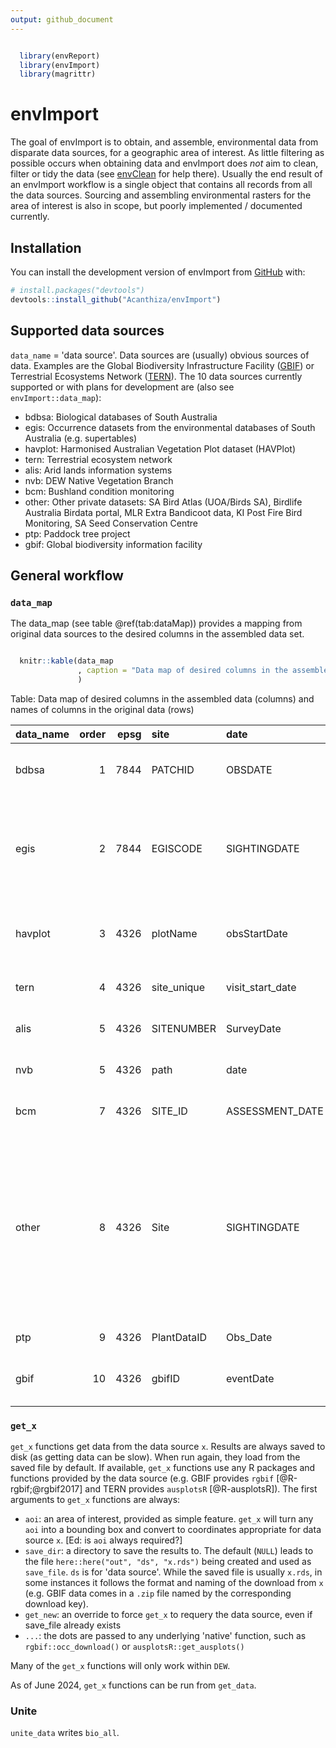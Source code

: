 ```yaml
---
output: github_document
---
```


<!-- README.md is generated from README.Rmd. Please edit that file -->




```r

  library(envReport)
  library(envImport)
  library(magrittr)
```

# envImport

<!-- badges: start -->
<!-- badges: end -->

The goal of envImport is to obtain, and assemble, environmental data from disparate data sources, for a geographic area of interest. As little filtering as possible occurs when obtaining data and envImport does _not_ aim to clean, filter or tidy the data (see [envClean](https://acanthiza.github.io/envClean/) for help there). Usually the end result of an envImport workflow is a single object that contains all records from all the data sources. Sourcing and assembling environmental rasters for the area of interest is also in scope, but poorly implemented / documented currently.

## Installation

You can install the development version of envImport from [GitHub](https://github.com/) with:

``` r
# install.packages("devtools")
devtools::install_github("Acanthiza/envImport")
```

## Supported data sources

`data_name` = 'data source'. Data sources are (usually) obvious sources of data. Examples are the Global Biodiversity Infrastructure Facility ([GBIF](https://www.gbif.org/)) or Terrestrial Ecosystems Network ([TERN](https://www.tern.org.au/)). The 10 data sources currently supported or with plans for development are (also see `envImport::data_map`):

* bdbsa: Biological databases of South Australia
* egis: Occurrence datasets from the environmental databases of South Australia (e.g. supertables)
* havplot: Harmonised Australian Vegetation Plot dataset (HAVPlot)
* tern: Terrestrial ecosystem network
* alis: Arid lands information systems
* nvb: DEW Native Vegetation Branch
* bcm: Bushland condition monitoring
* other: Other private datasets: SA Bird Atlas (UOA/Birds SA), Birdlife Australia Birdata portal, MLR Extra Bandicoot data, KI Post Fire Bird Monitoring, SA Seed Conservation Centre
* ptp: Paddock tree project
* gbif: Global biodiversity information facility

## General workflow

### `data_map`

The data_map (see table @ref(tab:dataMap)) provides a mapping from original data sources to the desired columns in the assembled data set.


```r

  knitr::kable(data_map
               , caption = "Data map of desired columns in the assembled data (columns) and names of columns in the original data (rows)"
               )
```



Table: Data map of desired columns in the assembled data (columns) and names of columns in the original data (rows)

|data_name | order| epsg|site        |date             |lat             |long             |original_name  |common   |nsx        |occ_derivation   |quantity         |survey_nr |survey     |ind              |rel_metres                    |sens         |lifeform  |lifespan |cover            |cover_code      |height |quad_x       |quad_y       |epbc_status     |npw_status       |method           |obs            |denatured           |desc                                                                                                                                                                         |kingdom |data_name_use |
|:---------|-----:|----:|:-----------|:----------------|:---------------|:----------------|:--------------|:--------|:----------|:----------------|:----------------|:---------|:----------|:----------------|:-----------------------------|:------------|:---------|:--------|:----------------|:---------------|:------|:------------|:------------|:---------------|:----------------|:----------------|:--------------|:-------------------|:----------------------------------------------------------------------------------------------------------------------------------------------------------------------------|:-------|:-------------|
|bdbsa     |     1| 7844|PATCHID     |OBSDATE          |LATITUDE        |LONGITUDE        |CONCATNAMAUTH  |COMNAME1 |NSXCODE    |NUMOBSERVED      |NUMOBSERVED      |SURVEYNR  |SURVEYNAME |ISINDIGENOUS     |rel_metres                    |NA           |MUIRCODE  |LIFESPAN |COVER            |COVCODE         |NA     |VEGQUADSIZE1 |VEGQUADSIZE2 |ESACTSTATUSCODE |NPWACTSTATUSCODE |METHODDESC       |observer       |NA                  |Biological databases of South Australia                                                                                                                                      |kingdom |BDBSA         |
|egis      |     2| 7844|EGISCODE    |SIGHTINGDATE     |LATITUDE        |LONGITUDE        |CONCATNAMAUTH  |COMNAME  |NSXCODE    |NUMOBSERVED      |NUMOBSERVED      |SURVEYNR  |SURVEYNAME |ISINDIGENOUSFLAG |rel_metres                    |DISTRIBNDESC |NA        |NA       |NA               |NA              |NA     |NA           |NA           |ESACTSTATUSCODE |NPWACTSTATUSCODE |METHODDESC       |OBSERVER       |NA                  |Occurrence datasets from the environmental databases of South Australia (e.g. supertables)                                                                                   |kingdom |EGIS          |
|havplot   |     3| 4326|plotName    |obsStartDate     |decimalLatitude |decimalLongitude |scientificName |NA       |NA         |abundanceValue   |abundanceValue   |NA        |projectID  |NA               |coordinateUncertaintyInMetres |NA           |NA        |NA       |cover            |NA              |NA     |length       |width        |NA              |NA               |abundanceMethod  |individualName |NA                  |Harmonised Australian Vegetation Plot dataset (HAVPlot)                                                                                                                      |kingdom |HAVPlot       |
|tern      |     4| 4326|site_unique |visit_start_date |latitude        |longitude        |species        |NA       |NA         |NA               |NA               |NA        |NA         |NA               |NA                            |NA           |lifeform  |NA       |cover            |NA              |height |quadX        |quadY        |NA              |NA               |NA               |observer_veg   |NA                  |Terrestrial ecosystem network                                                                                                                                                |kingdom |TERN          |
|alis      |     5| 4326|SITENUMBER  |SurveyDate       |LATITUDE        |LONGITUDE        |CONCATNAMAUTH  |COMNAME1 |NSXCode    |NA               |NA               |NA        |LandSystem |ISINDIGENOUS     |NA                            |NA           |Lifeform  |LIFESPAN |Cover            |NA              |NA     |NA           |NA           |ESACTSTATUSCODE |NPWACTSTATUSCODE |NA               |observer       |NA                  |Arid lands information systems                                                                                                                                               |kingdom |ALIS          |
|nvb       |     5| 4326|path        |date             |lat             |lon              |Spp            |NA       |NA         |NA               |NA               |NA        |NA         |NA               |NA                            |NA           |NA        |NA       |NA               |NA              |NA     |NA           |NA           |NA              |NA               |NA               |assessor       |NA                  |DEW Native Vegetation Branch                                                                                                                                                 |kingdom |NVB           |
|bcm       |     7| 4326|SITE_ID     |ASSESSMENT_DATE  |LATITUDE        |LONGITUDE        |CONCATNAMAUTH  |COMNAME1 |NSXCODE    |NA               |NA               |NA        |NA         |ISINDIGENOUS     |NA                            |NA           |NA        |LIFESPAN |NA               |NA              |NA     |X_DIM        |Y_DIM        |ESACTSTATUSCODE |NPWACTSTATUSCODE |NA               |assessor       |NA                  |Bushland condition monitoring                                                                                                                                                |kingdom |BCM           |
|other     |     8| 4326|Site        |SIGHTINGDATE     |LATITUDE        |LONGITUDE        |SPECIES        |NA       |NA         |NUMOBSERVED      |NUMOBSERVED      |SURVEYNR  |SURVEYNAME |NA               |maxDist                       |NA           |NA        |NA       |NA               |NA              |NA     |NA           |NA           |NA              |NA               |METHODDESC       |observer       |NA                  |Other private datasets: SA Bird Atlas (UOA/Birds SA), Birdlife Australia Birdata portal, MLR Extra Bandicoot data, KI Post Fire Bird Monitoring, SA Seed Conservation Centre |kingdom |Other         |
|ptp       |     9| 4326|PlantDataID |Obs_Date         |LATITUDE        |LONGITUDE        |CONCATNAMAUTH  |COMNAME1 |NSXCODE    |NA               |NA               |NA        |NA         |ISINDIGENOUS     |NA                            |NA           |Life_form |LIFESPAN |NA               |Cover_abundance |NA     |NA           |NA           |NA              |NA               |NA               |Observers      |NA                  |Paddock tree project                                                                                                                                                         |kingdom |PTP           |
|gbif      |    10| 4326|gbifID      |eventDate        |decimalLatitude |decimalLongitude |species        |NA       |organismID |occurrenceStatus |organismQuantity |NA        |NA         |NA               |coordinateUncertaintyInMeters |NA           |NA        |NA       |organismQuantity |NA              |NA     |NA           |NA           |NA              |NA               |samplingProtocol |recordedBy     |informationWithheld |Global biodiversity information facility                                                                                                                                     |kingdom |GBIF          |



### `get_x`

`get_x` functions get data from the data source `x`. Results are always saved to disk (as getting data can be slow). When run again, they load from the saved file by default. If available, `get_x` functions use any R packages and functions provided by the data source (e.g. GBIF provides `rgbif` [@R-rgbif;@rgbif2017] and TERN provides `ausplotsR` [@R-ausplotsR]). The first arguments to `get_x` functions are always:

* `aoi`: an area of interest, provided as simple feature. `get_x` will turn any `aoi` into a bounding box and convert to coordinates appropriate for data source `x`. [Ed: is `aoi` always required?]
* `save_dir`: a directory to save the results to. The default (`NULL`) leads to the file `here::here("out", "ds", "x.rds")` being created and used as `save_file`. `ds` is for 'data source'. While the saved file is usually `x.rds`, in some instances it follows the format and naming of the download from `x` (e.g. GBIF data comes in a `.zip` file named by the corresponding download key).
* `get_new`: an override to force `get_x` to requery the data source, even if save_file already exists
* `...`: the dots are passed to any underlying 'native' function, such as `rgbif::occ_download()` or `ausplotsR::get_ausplots()`

Many of the `get_x` functions will only work within `DEW`.

As of June 2024, `get_x` functions can be run from `get_data`.

### Unite

`unite_data` writes `bio_all`. 
